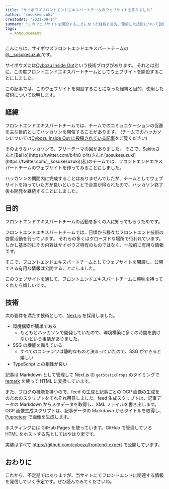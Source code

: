 ```yaml
---
title: "サイボウズフロントエンドエキスパートチームのウェブサイトを作りました"
author: "sosukesuzuki"
createdAt: "2021-09-14"
summary: "このウェブサイトを開設することになった経緯と目的、使用した技術について説明します。"
tags:
  - Announcement
---
```


こんにちは、サイボウズフロントエンドエキスパートチームの[@__sosukesuzuki](https://twitter.com/__sosukesuzuki)です。

サイボウズには[Cybozu Inside Out](https://blog.cybozu.io/)という技術ブログがあります。
それとは別に、この度フロントエンドエキスパートチームとしてウェブサイトを開設することにしました。

この記事では、このウェブサイトを開設することになった経緯と目的、使用した技術について説明します。

## 経緯

フロントエンドエキスパートチームでは、チームでのコミュニケーションの促進を主な目的としてハッカソンを開催することがあります。
(チームでのハッカソンについては[Cybozu Inside Out に投稿されている記事](https://blog.cybozu.io/entry/2021/02/25/133039)をご覧ください)

そのようなハッカソンで、フリーテーマの回がありました。
そこで、[Sakito](https://twitter.com/__sakito__)さんと[BaHo](https://twitter.com/b4h0_c4t)さんと[sosukesuzuki](https://twitter.com/__sosukesuzuki)(私)のチームでは、フロントエンドエキスパートチームのウェブサイトを作ってみることにしました。

ハッカソンの期間内に完成することはありませんでしたが、チームとしてウェブサイトを持っていた方が良いということで合意が得られたので、ハッカソン終了後も開発を継続することにしました。

## 目的

フロントエンドエキスパートチームの活動を多くの人に知ってもらうためです。

フロントエンドエキスパートチームでは、日頃から様々なフロントエンド技術の啓蒙活動を行っています。
それらの多くはクローズドな場所で行われています。しかし基本的にその内容はサイボウズ特有のものではなく、一般的に有用な情報です。

そこで、フロントエンドエキスパートチームとしてウェブサイトを開設し、公開できる有用な情報は公開することにしました。

このウェブサイトを通して、フロントエンドエキスパートチームに興味を持ってくれたら嬉しいです。

## 技術

次の要件を満たす技術として、[Next.js](https://github.com/vercel/next.js) を採用しました。

- 環境構築が簡単である
  - もともとハッカソンで開発していたので、環境構築に多くの時間を割けないという事情がありました。
- SSG の機能を備えている
  - すべてのコンテンツは静的なものと決まっていたので、SSG ができると嬉しい
- TypeScript との相性が良い

記事は Markdown として管理して Next.js の `getStaticProps` のタイミングで [remark](https://github.com/remarkjs/remark) を使って HTML に変換しています。

また、ブログの機能を持つので、feed の生成と記事ごとの OGP 画像の生成をのためのスクリプトをそれぞれ用意しました。feed 生成スクリプトは、記事データの Markdown からメタデータを取得し、XML ファイルを書き出します。
OGP 画像生成スクリプトは、記事データの Markdown からタイトルを取得し、[Puppeteer](https://github.com/puppeteer/puppeteer) で画像を生成します。

ホスティングには GitHub Pages を使っています。GitHub で管理している HTML をホストする先としてはやはり楽です。

実装はすべて https://github.com/cybozu/frontend-expert で公開しています。

## おわりに

これから、不定期ではありますが、当サイトにてフロントエンドに関連する情報を発信していく予定です。ぜひ読んでみてくださいね。
